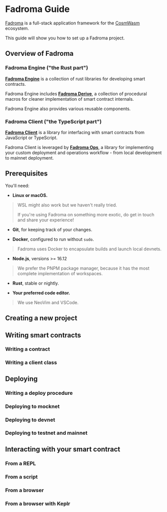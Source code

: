 # Fadroma Guide

[Fadroma](https://fadroma.tech) is a full-stack application framework
for the [CosmWasm](https://cosmwasm.com/) ecosystem.

This guide will show you how to set up a Fadroma project.

## Overview of Fadroma

### Fadroma Engine ("the Rust part")

[**Fadroma Engine**](https://fadroma.tech/rs/fadroma/index.html) is a collection of
rust libraries for developing smart contracts.

Fadroma Engine includes [**Fadroma Derive**](https://fadroma.tech/rs/fadroma_proc_derive/index.html),
a collection of procedural macros for cleaner implementation of smart contract internals.

Fadroma Engine also provides various reusable components.

### Fadroma Client ("the TypeScript part")

[**Fadroma Client**](https://fadroma.tech/js/modules/_fadroma_client.html) is a library for
interfacing with smart contracts from JavaScript or TypeScript.

Fadroma Client is leveraged by [**Fadroma Ops**](https://fadroma.tech/js/modules/_fadroma_ops.html),
a library for implementing your custom deployment and operations workflow - from local development
to mainnet deployment.

## Prerequisites

You'll need:

* **Linux or macOS.**
> WSL might also work but we haven't really tried.
>
> If you're using Fadroma on something more exotic, do get in touch and
> share your experience!

* **Git**, for keeping track of your changes.

* **Docker**, configured to run without `sudo`.
> Fadroma uses Docker to encapsulate builds and launch local devnets.

* **Node.js**, versions >= 16.12
> We prefer the PNPM package manager, because it has the most complete implementation of workspaces.

* **Rust**, stable or nightly.

* **Your preferred code editor.**
> We use NeoVim and VSCode.

## Creating a new project

## Writing smart contracts

### Writing a contract

### Writing a client class

## Deploying

### Writing a deploy procedure

### Deploying to mocknet

### Deploying to devnet

### Deploying to testnet and mainnet

## Interacting with your smart contract

### From a REPL

### From a script

### From a browser

### From a browser with Keplr
